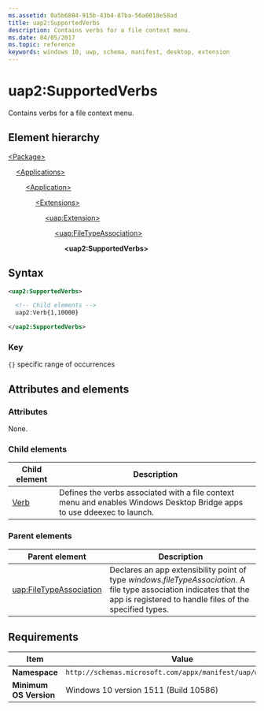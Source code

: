 ```yaml
---
ms.assetid: 0a5b6804-915b-43b4-87ba-56a0018e58ad
title: uap2:SupportedVerbs
description: Contains verbs for a file context menu.
ms.date: 04/05/2017
ms.topic: reference
keywords: windows 10, uwp, schema, manifest, desktop, extension 
---
```


# uap2:SupportedVerbs

Contains verbs for a file context menu.

## Element hierarchy

[\<Package\>](element-package.md)

&nbsp;&nbsp;&nbsp;&nbsp;[\<Applications\>](element-applications.md)

&nbsp;&nbsp;&nbsp;&nbsp; &nbsp;&nbsp;&nbsp;&nbsp;[\<Application\>](element-application.md)

&nbsp;&nbsp;&nbsp;&nbsp; &nbsp;&nbsp;&nbsp;&nbsp; &nbsp;&nbsp;&nbsp;&nbsp;[\<Extensions\>](element-1-extensions.md)

&nbsp;&nbsp;&nbsp;&nbsp; &nbsp;&nbsp;&nbsp;&nbsp; &nbsp;&nbsp;&nbsp;&nbsp; &nbsp;&nbsp;&nbsp;&nbsp;[\<uap:Extension\>](element-uap-extension.md)

&nbsp;&nbsp;&nbsp;&nbsp; &nbsp;&nbsp;&nbsp;&nbsp; &nbsp;&nbsp;&nbsp;&nbsp; &nbsp;&nbsp;&nbsp;&nbsp; &nbsp;&nbsp;&nbsp;&nbsp;[\<uap:FileTypeAssociation\>](element-uap-filetypeassociation.md)

&nbsp;&nbsp;&nbsp;&nbsp; &nbsp;&nbsp;&nbsp;&nbsp; &nbsp;&nbsp;&nbsp;&nbsp; &nbsp;&nbsp;&nbsp;&nbsp; &nbsp;&nbsp;&nbsp;&nbsp; &nbsp;&nbsp;&nbsp;&nbsp;**\<uap2:SupportedVerbs\>**

## Syntax

```xml
<uap2:SupportedVerbs>

  <!-- Child elements -->
  uap2:Verb{1,10000}

</uap2:SupportedVerbs>

```

### Key

`{}` specific range of occurrences

## Attributes and elements

### Attributes

None.

### Child elements

| Child element | Description |
|-|-|
| [Verb](element-uap2-verb.md) | Defines the verbs associated with a file context menu and enables Windows Desktop Bridge apps to use ddeexec to launch. |

### Parent elements

| Parent element | Description |
|-|-|
| [uap:FileTypeAssociation](element-uap-filetypeassociation.md) | Declares an app extensibility point of type *windows.fileTypeAssociation*. A file type association indicates that the app is registered to handle files of the specified types. |

## Requirements

| Item | Value |
|--|--|
| **Namespace** | `http://schemas.microsoft.com/appx/manifest/uap/windows10/2` |
| **Minimum OS Version** | Windows 10 version 1511 (Build 10586) |
